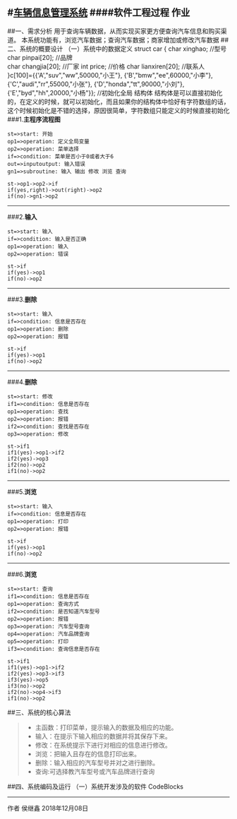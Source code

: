 ﻿#[车辆信息管理系统](https:https://github.com/HouCEO/wo-r-k.git)
####软件工程过程 作业
------------------------------------------------------------------------------
##一、需求分析
用于查询车辆数据，从而实现买家更方便查询汽车信息和购买渠道。
本系统功能有，浏览汽车数据；查询汽车数据；商家增加或修改汽车数据
##二、系统的概要设计
（一）系统中的数据定义
struct car
{
    char xinghao;	   //型号
    char pinpai[20];            //品牌	
    char changjia[20];          //厂家
    int price;	  //价格
    char lianxiren[20];         //联系人
}c[100]={{'A',"suv","ww",50000,"小王"},
        {'B',"bmw","ee",60000,"小李"},
        {'C',"audi","rr",55000,"小张"},
        {'D',"honda","tt",90000,"小刘"},
        {'E',"byd","hh",20000,"小杨"}};     //初始化全局 结构体
结构体是可以直接初始化的，在定义的时候，就可以初始化，而且如果你的结构体中恰好有字符数组的话，这个时候初始化是不错的选择，原因很简单，字符数组只能定义的时候直接初始化
###1.**主程序流程图**
```flow
st=>start: 开始
op1=>operation: 定义全局变量
op2=>operation: 菜单选择
if=>condition: 菜单是否小于0或者大于6
out=>inputoutput: 输入错误
gn1=>subroutine: 输入 输出 修改 浏览 查询

st->op1->op2->if
if(yes,right)->out(right)->op2
if(no)->gn1->op2
```
------------------------------------------------------------------------------
###2.**输入**
```flow
st=>start: 输入
if=>condition: 输入是否正确
op1=>operation: 输入
op2=>operation: 错误

st->if
if(yes)->op1
if(no)->op2
```
------------------------------------------------------------------------------
###3.**删除**
```flow
st=>start: 输入
if=>condition: 信息是否存在
op1=>operation: 删除
op2=>operation: 报错

st->if
if(yes)->op1
if(no)->op2
```
------------------------------------------------------------------------------
###4.**删除**
```flow
st=>start: 修改
if1=>condition: 信息是否存在
op1=>operation: 查找
op2=>operation: 报错
if2=>condition: 查找是否存在
op3=>operation: 修改

st->if1
if1(yes)->op1->if2
if2(yes)->op3
if2(no)->op2
if1(no)->op2
```
------------------------------------------------------------------------------
###5.**浏览**
```flow
st=>start: 输入
if=>condition: 信息是否存在
op1=>operation: 打印
op2=>operation: 报错

st->if
if(yes)->op1
if(no)->op2
```
------------------------------------------------------------------------------
###6.**浏览**
```flow
st=>start: 查询
if1=>condition: 信息是否存在
op1=>operation: 查询方式
if2=>condition: 是否知道汽车型号
op2=>operation: 报错
op3=>operation: 汽车型号查询
op4=>operation: 汽车品牌查询
op5=>operation: 打印
if3=>condition: 查询信息是否存在

st->if1
if1(yes)->op1->if2
if2(yes)->op3->if3
if3(yes)->op5
if3(no)->op2
if2(no)->op4->if3
if1(no)->op2
```
##三、系统的核心算法
> * 主函数：打印菜单，提示输入的数据及相应的功能。
> * 输入：在提示下输入相应的数据并将其保存下来。
> * 修改：在系统提示下进行对相应的信息进行修改。
> * 浏览：把输入且存在的信息打印出来。
> * 删除：输入相应的汽车型号并对之进行删除。
> * 查询:可选择教汽车型号或汽车品牌进行查询

##四、系统编码及运行
（一）系统开发涉及的软件
 CodeBlocks

------------------------------------------------------------------------------
作者 侯继鑫
2018年12月08日


